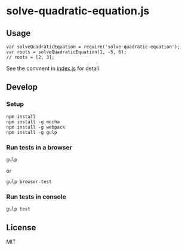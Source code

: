 solve-quadratic-equation.js
===========================

## Usage

```
var solveQuadraticEquation = require('solve-quadratic-equation');
var roots = solveQuadraticEquation(1, -5, 6);
// roots = [2, 3];
```

See the comment in [index.js](index.js) for detail.

## Develop

### Setup

```
npm install
npm install -g mocha
npm install -g webpack
npm install -g gulp
```

### Run tests in a browser

```
gulp
```

or

```
gulp browser-test
```

### Run tests in console

```
gulp test
```

## License

MIT
